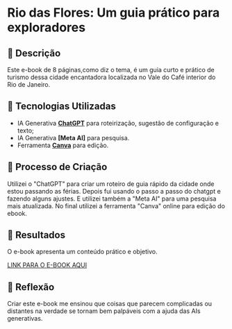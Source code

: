 # Rio das Flores: Um guia prático para exploradores 

## 📒 Descrição
Este e-book de 8 páginas,como diz o tema, é um guia curto e prático de turismo dessa cidade encantadora localizada no Vale do Café interior do Rio de Janeiro.

## 🤖 Tecnologias Utilizadas
- IA Generativa **[ChatGPT](https://chat.openai.com)** para roteirização, sugestão de configuração e texto;
- IA Generativa **[Meta AI]** para pesquisa.
- Ferramenta **[Canva](https://www.canva.com)** para edição.

## 🧐 Processo de Criação
Utilizei o "ChatGPT" para criar um roteiro  de guia rápido da cidade onde estou passando as férias. Depois fui usando o passo a passo do chatgpt e fazendo alguns ajustes. E utilizei também a "Meta AI" para uma pesquisa mais atualizada. No final utilizei a ferramenta "Canva" online para edição do ebook.


## 🚀 Resultados
O e-book apresenta um conteúdo prático e objetivo.

[LINK PARA O E-BOOK AQUI](https://drive.google.com/file/d/1mfWVaPdGl0VAuXN-WowIvH2frZjZ1c1E/view?usp=drivesdk)

## 💭 Reflexão
Criar este e-book me ensinou que coisas que parecem complicadas ou distantes na verdade se tornam bem palpáveis com a ajuda das AIs generativas.

